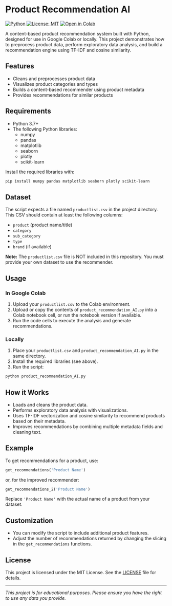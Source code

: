 # Product Recommendation AI

[![Python](https://img.shields.io/badge/Python-3.7%2B-blue.svg)](https://www.python.org/)
[![License: MIT](https://img.shields.io/badge/License-MIT-yellow.svg)](https://opensource.org/licenses/MIT)
[![Open in Colab](https://colab.research.google.com/assets/colab-badge.svg)](https://colab.research.google.com/)

A content-based product recommendation system built with Python, designed for use in Google Colab or locally. This project demonstrates how to preprocess product data, perform exploratory data analysis, and build a recommendation engine using TF-IDF and cosine similarity.

## Features

- Cleans and preprocesses product data
- Visualizes product categories and types
- Builds a content-based recommender using product metadata
- Provides recommendations for similar products

## Requirements

- Python 3.7+
- The following Python libraries:
  - numpy
  - pandas
  - matplotlib
  - seaborn
  - plotly
  - scikit-learn

Install the required libraries with:

```bash
pip install numpy pandas matplotlib seaborn plotly scikit-learn
```

## Dataset

The script expects a file named `productlist.csv` in the project directory. This CSV should contain at least the following columns:

- `product` (product name/title)
- `category`
- `sub_category`
- `type`
- `brand` (if available)

**Note:** The `productlist.csv` file is NOT included in this repository. You must provide your own dataset to use the recommender.

## Usage

### In Google Colab

1. Upload your `productlist.csv` to the Colab environment.
2. Upload or copy the contents of `product_recommendation_AI.py` into a Colab notebook cell, or run the notebook version if available.
3. Run the code cells to execute the analysis and generate recommendations.

### Locally

1. Place your `productlist.csv` and `product_recommendation_AI.py` in the same directory.
2. Install the required libraries (see above).
3. Run the script:

```bash
python product_recommendation_AI.py
```

## How it Works

- Loads and cleans the product data.
- Performs exploratory data analysis with visualizations.
- Uses TF-IDF vectorization and cosine similarity to recommend products based on their metadata.
- Improves recommendations by combining multiple metadata fields and cleaning text.

## Example

To get recommendations for a product, use:

```python
get_recommendations('Product Name')
```

or, for the improved recommender:

```python
get_recommendations_2('Product Name')
```

Replace `'Product Name'` with the actual name of a product from your dataset.

## Customization

- You can modify the script to include additional product features.
- Adjust the number of recommendations returned by changing the slicing in the `get_recommendations` functions.

## License

This project is licensed under the MIT License. See the [LICENSE](LICENSE) file for details.

---

*This project is for educational purposes. Please ensure you have the right to use any data you provide.* 